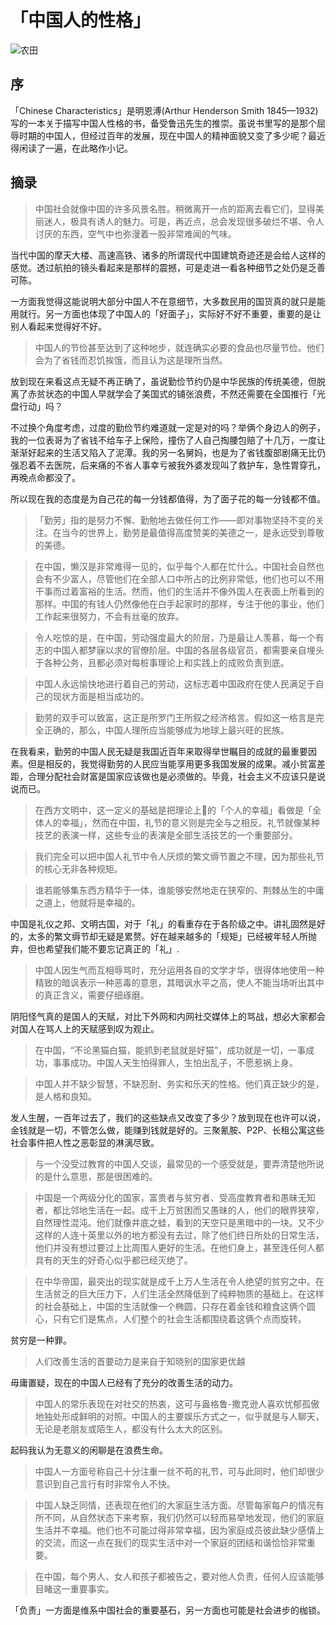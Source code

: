 # 「中国人的性格」

![农田](https://pic.imgdb.cn/item/60b5ab7939f6859bc2dc4f57.jpg)

## 序
「Chinese Characteristics」是明恩溥(Arthur Henderson Smith 1845—1932) 写的一本关于描写中国人性格的书，备受鲁迅先生的推崇。虽说书里写的是那个屈辱时期的中国人，但经过百年的发展，现在中国人的精神面貌又变了多少呢？最近得闲读了一遍，在此略作小记。

## 摘录
> 中国社会就像中国的许多风景名胜。稍微离开一点的距离去看它们，显得美丽迷人，极具有诱人的魅力。可是，再近点，总会发现很多破烂不堪、令人讨厌的东西，空气中也弥漫着一股非常难闻的气味。

当代中国的摩天大楼、高速高铁、诸多的所谓现代中国建筑奇迹还是会给人这样的感觉。透过航拍的镜头看起来是那样的震撼，可是走进一看各种细节之处仍是乏善可陈。  

一方面我觉得这能说明大部分中国人不在意细节，大多数民用的国货真的就只是能用就行。另一方面也体现了中国人的「好面子」，实际好不好不重要，重要的是让别人看起来觉得好不好。  

> 中国人的节俭甚至达到了这种地步，就连确实必要的食品也尽量节俭。他们会为了省钱而忍饥挨饿，而且认为这是理所当然。

放到现在来看这点无疑不再正确了，虽说勤俭节约仍是中华民族的传统美德，但脱离了赤贫状态的中国人早就学会了美国式的铺张浪费，不然还需要在全国推行「光盘行动」吗？  

不过换个角度考虑，过度的勤俭节约难道就一定是对的吗？举俩个身边人的例子，我的一位表哥为了省钱不给车子上保险，撞伤了人自己掏腰包赔了十几万，一度让渐渐好起来的生活又陷入了泥潭。我的另一名舅妈，也是为了省钱腹部剧痛无比仍强忍着不去医院，后来痛的不省人事幸亏被我外婆发现叫了救护车，急性胃穿孔，再晚点命都没了。  

所以现在我的态度是为自己花的每一分钱都值得，为了面子花的每一分钱都不值。

> 「勤劳」指的是努力不懈、勤勉地去做任何工作——即对事物坚持不变的关注。在当今的世界上，勤劳是最值得高度赞美的美德之一，是永远受到尊敬的美德。

> 在中国，懒汉是非常难得一见的，似乎每个人都在忙什么。中国社会自然也会有不少富人，尽管他们在全部人口中所占的比例非常低，他们也可以不用干事而过着富裕的生活。然而，他们的生活并不像外国人在表面上所看到的那样。中国的有钱人仍然像他在白手起家时的那样，专注于他的事业，他们工作起来很努力，不会有丝毫的放弃。

> 令人吃惊的是，在中国，劳动强度最大的阶层，乃是最让人羡慕，每一个有志的中国人都梦寐以求的官僚阶层。中国的各层各级官员，都需要亲自埋头于各种公务，且都必须对每桩事理论上和实践上的成败负责到底。

> 中国人永远愉快地进行着自己的劳动，这标志着中国政府在使人民满足于自己的现状方面是相当成功的。

> 勤劳的双手可以致富，这正是所罗门王所叙之经济格言。假如这一格言是完全正确的，那么，中国人理所应当能够成为地球上最兴旺的民族。

在我看来，勤劳的中国人民无疑是我国近百年来取得举世瞩目的成就的最重要因素。但是相反的，我觉得勤劳的人民应当能享用更多我国发展的成果。减小贫富差距，合理分配社会财富是国家应该做也是必须做的。毕竟，社会主义不应该只是说说而已。  

> 在西方文明中，这一定义的基础是把理论上的「个人的幸福」看做是「全体人的幸福」，然而在中国，礼节的意义则是完全与之相反。礼节就像某种技艺的表演一样，这些专业的表演是全部生活技艺的一个重要部分。

> 我们完全可以把中国人礼节中令人厌烦的繁文缛节置之不理，因为那些礼节的核心无非各种规矩。

> 谁若能够集东西方精华于一体，谁能够安然地走在狭窄的、荆棘丛生的中庸之道上，他就将是幸福的。

中国是礼仪之邦、文明古国，对于「礼」的看重存在于各阶级之中。讲礼固然是好的，太多的繁文缛节却无疑是累赘。好在越来越多的「规矩」已经被年轻人所抛弃，但也希望我们能不要忘记真正的「礼」.

> 中国人因生气而互相辱骂时，充分运用各自的文学才华，很得体地使用一种精致的暗讽表示一种恶毒的意思，其暗讽水平之高，使人不能当场听出其中的真正含义，需要仔细琢磨。

阴阳怪气真的是国人的天赋，对比下外网和内网社交媒体上的骂战，想必大家都会对国人在骂人上的天赋感到叹为观止。

> 在中国，“不论黑猫白猫，能抓到老鼠就是好猫”，成功就是一切，一事成功，事事成功。中国人天生怕得罪人，生怕出乱子，不愿惹祸上身。

> 中国人并不缺少智慧，不缺忍耐、务实和乐天的性格。他们真正缺少的是，是人格和良知。

发人生醒，一百年过去了，我们的这些缺点又改变了多少？放到现在也许可以说，金钱就是一切，不管怎么做，能赚到钱就是好的。三聚氰胺、P2P、长租公寓这些社会事件把人性之恶彰显的淋漓尽致。  

> 与一个没受过教育的中国人交谈，最常见的一个感受就是，要弄清楚他所说的是什么意思，那是很困难的。

> 中国是一个两级分化的国家，富贵者与贫穷者、受高度教育者和愚昧无知者，都比邻地生活在一起。成千上万贫困而又愚昧的人，他们的眼界狭窄，自然理性混沌。他们就像井底之蛙，看到的天空只是黑暗中的一块。又不少这样的人连十英里以外的地方都没有去过，除了他们终日所处的日常生活，他们并没有想过要过上比周围人更好的生活。在他们身上，甚至连任何人都具有的天生的好奇心似乎都已经灭绝了。

> 在中华帝国，最突出的现实就是成千上万人生活在令人绝望的贫穷之中。在生活贫乏的巨大压力下，人们生活全然降低到了纯粹物质的基础上。在这样的社会基础上，中国的生活就像一个椭圆，只存在着金钱和粮食这俩个圆心，只有它们是焦点，人们整个的社会生活都围绕着这俩个点而旋转。

贫穷是一种罪。

> 人们改善生活的首要动力是来自于知晓别的国家更优越

毋庸置疑，现在的中国人已经有了充分的改善生活的动力。

> 中国人的常乐表现在对社交的热衷，这可与盎格鲁-撒克逊人喜欢忧郁孤傲地独处形成鲜明的对照。中国人的主要娱乐方式之一，似乎就是与人聊天，无论是老朋友或陌生人，都没有什么太大的区别。

起码我认为无意义的闲聊是在浪费生命。   

> 中国人一方面号称自己十分注重一丝不苟的礼节，可与此同时，他们却很少意识到自己言行有时非常令人不快。

> 中国人缺乏同情，还表现在他们的大家庭生活方面。尽管每家每户的情况有所不同，从自然状态下来考察，我们仍然可以轻而易举地发现，他们的家庭生活并不幸福。他们也不可能过得非常幸福，因为家庭成员彼此缺少感情上的交流，而这一点在我们的现实生活中对一个家庭的团结和谐恰恰非常重要。

> 在中国，每个男人、女人和孩子都被告之，要对他人负责，任何人应该能够目睹这一重要事实。

「负责」一方面是维系中国社会的重要基石，另一方面也可能是社会进步的枷锁。